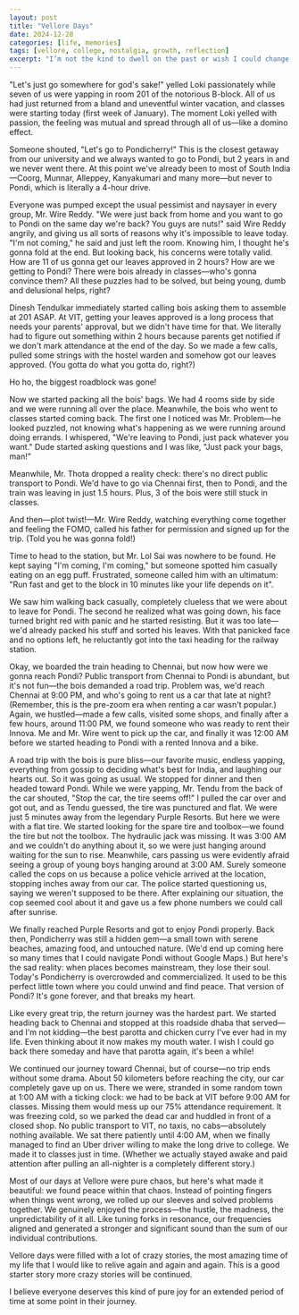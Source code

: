 ```yaml
---
layout: post
title: "Vellore Days"
date: 2024-12-28
categories: [life, memories]
tags: [vellore, college, nostalgia, growth, reflection]
excerpt: "I’m not the kind to dwell on the past or wish I could change things, but my VIT days? I'd like to go back and relive them again and again and again."
---
```

"Let's just go somewhere for god's sake!" yelled Loki passionately while seven of us were yapping in room 201 of the notorious B-block. All of us had just returned from a bland and uneventful winter vacation, and classes were starting today (first week of January). The moment Loki yelled with passion, the feeling was mutual and spread through all of us—like a domino effect. 

Someone shouted, "Let's go to Pondicherry!" This is the closest getaway from our university and we always wanted to go to Pondi, but 2 years in and we never went there. At this point we've already been to most of South India—Coorg, Munnar, Alleppey, Kanyakumari and many more—but never to Pondi, which is literally a 4-hour drive.

Everyone was pumped except the usual pessimist and naysayer in every group, Mr. Wire Reddy. "We were just back from home and you want to go to Pondi on the same day we're back? You guys are nuts!" said Wire Reddy angrily, and giving us all sorts of reasons why it's impossible to leave today. "I'm not coming," he said and just left the room. Knowing him, I thought he's gonna fold at the end. But looking back, his concerns were totally valid. How are 11 of us gonna get our leaves approved in 2 hours? How are we getting to Pondi? There were bois already in classes—who's gonna convince them? All these puzzles had to be solved, but being young, dumb and delusional helps, right?

Dinesh Tendulkar immediately started calling bois asking them to assemble at 201 ASAP. At VIT, getting your leaves approved is a long process that needs your parents' approval, but we didn't have time for that. We literally had to figure out something within 2 hours because parents get notified if we don't mark attendance at the end of the day. So we made a few calls, pulled some strings with the hostel warden and somehow got our leaves approved. (You gotta do what you gotta do, right?)

Ho ho, the biggest roadblock was gone!

Now we started packing all the bois' bags. We had 4 rooms side by side and we were running all over the place. Meanwhile, the bois who went to classes started coming back. The first one I noticed was Mr. Problem—he looked puzzled, not knowing what's happening as we were running around doing errands. I whispered, "We're leaving to Pondi, just pack whatever you want." Dude started asking questions and I was like, "Just pack your bags, man!"

Meanwhile, Mr. Thota dropped a reality check: there's no direct public transport to Pondi. We'd have to go via Chennai first, then to Pondi, and the train was leaving in just 1.5 hours. Plus, 3 of the bois were still stuck in classes.

And then—plot twist!—Mr. Wire Reddy, watching everything come together and feeling the FOMO, called his father for permission and signed up for the trip. (Told you he was gonna fold!)

Time to head to the station, but Mr. Lol Sai was nowhere to be found. He kept saying "I'm coming, I'm coming," but someone spotted him casually eating on an egg puff. Frustrated, someone called him with an ultimatum: "Run fast and get to the block in 10 minutes like your life depends on it". 

We saw him walking back casually, completely clueless that we were about to leave for Pondi. The second he realized what was going down, his face turned bright red with panic and he started resisting. But it was too late—we'd already packed his stuff and sorted his leaves. With that panicked face and no options left, he reluctantly got into the taxi heading for the railway station.

Okay, we boarded the train heading to Chennai, but now how were we gonna reach Pondi? Public transport from Chennai to Pondi is abundant, but it's not fun—the bois demanded a road trip. Problem was, we'd reach Chennai at 9:00 PM, and who's going to rent us a car that late at night? (Remember, this is the pre-zoom era when renting a car wasn't popular.) Again, we hustled—made a few calls, visited some shops, and finally after a few hours, around 11:00 PM, we found someone who was ready to rent their Innova. Me and Mr. Wire went to pick up the car, and finally it was 12:00 AM before we started heading to Pondi with a rented Innova and a bike.

A road trip with the bois is pure bliss—our favorite music, endless yapping, everything from gossip to deciding what's best for India, and laughing our hearts out. So it was going as usual. We stopped for dinner and then headed toward Pondi. While we were yapping, Mr. Tendu from the back of the car shouted, "Stop the car, the tire seems off!" I pulled the car over and got out, and as Tendu guessed, the tire was punctured and flat. We were just 5 minutes away from the legendary Purple Resorts. But here we were with a flat tire. We started looking for the spare tire and toolbox—we found the tire but not the toolbox. The hydraulic jack was missing. It was 3:00 AM and we couldn't do anything about it, so we were just hanging around waiting for the sun to rise. Meanwhile, cars passing us were evidently afraid seeing a group of young boys hanging around at 3:00 AM. Surely someone called the cops on us because a police vehicle arrived at the location, stopping inches away from our car. The police started questioning us, saying we weren't supposed to be there. After explaining our situation, the cop seemed cool about it and gave us a few phone numbers we could call after sunrise.

We finally reached Purple Resorts and got to enjoy Pondi properly. Back then, Pondicherry was still a hidden gem—a small town with serene beaches, amazing food, and untouched nature. (We'd end up coming here so many times that I could navigate Pondi without Google Maps.) But here's the sad reality: when places becomes mainstream, they lose their soul. Today's Pondicherry is overcrowded and commercialized. It used to be this perfect little town where you could unwind and find peace. That version of Pondi? It's gone forever, and that breaks my heart. 

Like every great trip, the return journey was the hardest part. We started heading back to Chennai and stopped at this roadside dhaba that served—and I'm not kidding—the best parotta and chicken curry I've ever had in my life. Even thinking about it now makes my mouth water. I wish I could go back there someday and have that parotta again, it's been a while! 

We continued our journey toward Chennai, but of course—no trip ends without some drama. About 50 kilometers before reaching the city, our car completely gave up on us. There we were, stranded in some random town at 1:00 AM with a ticking clock: we had to be back at VIT before 9:00 AM for classes. Missing them would mess up our 75% attendance requirement. It was freezing cold, so we parked the dead car and huddled in front of a closed shop. No public transport to VIT, no taxis, no cabs—absolutely nothing available. We sat there patiently until 4:00 AM, when we finally managed to find an Uber driver willing to make the long drive to college. We made it to classes just in time. (Whether we actually stayed awake and paid attention after pulling an all-nighter is a completely different story.)

Most of our days at Vellore were pure chaos, but here's what made it beautiful: we found peace within that chaos. Instead of pointing fingers when things went wrong, we rolled up our sleeves and solved problems together. We genuinely enjoyed the process—the hustle, the madness, the unpredictability of it all. Like tuning forks in resonance, our frequencies aligned and generated a stronger and significant sound than the sum of our individual contributions.

Vellore days were filled with a lot of crazy stories, the most amazing time of my life that I would like to relive again and again and again. This is a good starter story more crazy stories will be continued.

I believe everyone deserves this kind of pure joy for an extended period of time at some point in their journey.

